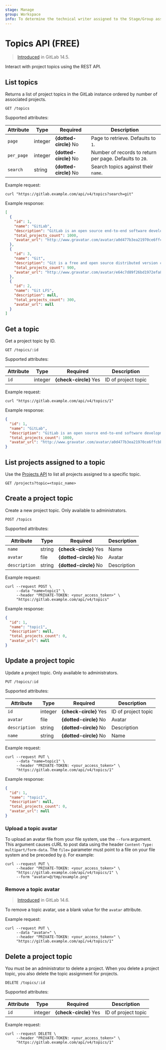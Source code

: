 ```yaml
---
stage: Manage
group: Workspace
info: To determine the technical writer assigned to the Stage/Group associated with this page, see https://about.gitlab.com/handbook/engineering/ux/technical-writing/#assignments
---
```


# Topics API **(FREE)**

> [Introduced](https://gitlab.com/gitlab-org/gitlab/-/issues/340920) in GitLab 14.5.

Interact with project topics using the REST API.

## List topics

Returns a list of project topics in the GitLab instance ordered by number of associated projects.

```plaintext
GET /topics
```

Supported attributes:

| Attribute  | Type    | Required               | Description |
| ---------- | ------- | ---------------------- | ----------- |
| `page`     | integer | **{dotted-circle}** No | Page to retrieve. Defaults to `1`.                      |
| `per_page` | integer | **{dotted-circle}** No | Number of records to return per page. Defaults to `20`. |
| `search`   | string  | **{dotted-circle}** No | Search topics against their `name`.                     |

Example request:

```shell
curl "https://gitlab.example.com/api/v4/topics?search=git"
```

Example response:

```json
[
  {
    "id": 1,
    "name": "GitLab",
    "description": "GitLab is an open source end-to-end software development platform with built-in version control, issue tracking, code review, CI/CD, and more.",
    "total_projects_count": 1000,
    "avatar_url": "http://www.gravatar.com/avatar/a0d477b3ea21970ce6ffcbb817b0b435?s=80&d=identicon"
  },
  {
    "id": 3,
    "name": "Git",
    "description": "Git is a free and open source distributed version control system designed to handle everything from small to very large projects with speed and efficiency.",
    "total_projects_count": 900,
    "avatar_url": "http://www.gravatar.com/avatar/e64c7d89f26bd1972efa854d13d7dd61?s=80&d=identicon"
  },
  {
    "id": 2,
    "name": "Git LFS",
    "description": null,
    "total_projects_count": 300,
    "avatar_url": null
  }
]
```

## Get a topic

Get a project topic by ID.

```plaintext
GET /topics/:id
```

Supported attributes:

| Attribute | Type    | Required               | Description         |
| --------- | ------- | ---------------------- | ------------------- |
| `id`      | integer | **{check-circle}** Yes | ID of project topic |

Example request:

```shell
curl "https://gitlab.example.com/api/v4/topics/1"
```

Example response:

```json
{
  "id": 1,
  "name": "GitLab",
  "description": "GitLab is an open source end-to-end software development platform with built-in version control, issue tracking, code review, CI/CD, and more.",
  "total_projects_count": 1000,
  "avatar_url": "http://www.gravatar.com/avatar/a0d477b3ea21970ce6ffcbb817b0b435?s=80&d=identicon"
}
```

## List projects assigned to a topic

Use the [Projects API](projects.md#list-all-projects) to list all projects assigned to a specific topic.

```plaintext
GET /projects?topic=<topic_name>
```

## Create a project topic

Create a new project topic. Only available to administrators.

```plaintext
POST /topics
```

Supported attributes:

| Attribute     | Type    | Required               | Description |
| ------------- | ------- | ---------------------- | ----------- |
| `name`        | string  | **{check-circle}** Yes | Name        |
| `avatar`      | file    | **{dotted-circle}** No | Avatar      |
| `description` | string  | **{dotted-circle}** No | Description |

Example request:

```shell
curl --request POST \
     --data "name=topic1" \
     --header "PRIVATE-TOKEN: <your_access_token>" \
     "https://gitlab.example.com/api/v4/topics"
```

Example response:

```json
{
  "id": 1,
  "name": "topic1",
  "description": null,
  "total_projects_count": 0,
  "avatar_url": null
}
```

## Update a project topic

Update a project topic. Only available to administrators.

```plaintext
PUT /topics/:id
```

Supported attributes:

| Attribute     | Type    | Required               | Description         |
| ------------- | ------- | ---------------------- | ------------------- |
| `id`          | integer | **{check-circle}** Yes | ID of project topic |
| `avatar`      | file    | **{dotted-circle}** No | Avatar              |
| `description` | string  | **{dotted-circle}** No | Description         |
| `name`        | string  | **{dotted-circle}** No | Name                |

Example request:

```shell
curl --request PUT \
     --data "name=topic1" \
     --header "PRIVATE-TOKEN: <your_access_token>" \
     "https://gitlab.example.com/api/v4/topics/1"
```

Example response:

```json
{
  "id": 1,
  "name": "topic1",
  "description": null,
  "total_projects_count": 0,
  "avatar_url": null
}
```

### Upload a topic avatar

To upload an avatar file from your file system, use the `--form` argument. This argument causes
cURL to post data using the header `Content-Type: multipart/form-data`. The
`file=` parameter must point to a file on your file system and be preceded by
`@`. For example:

```shell
curl --request PUT \
     --header "PRIVATE-TOKEN: <your_access_token>" \
     "https://gitlab.example.com/api/v4/topics/1" \
     --form "avatar=@/tmp/example.png"
```

### Remove a topic avatar

> [Introduced](https://gitlab.com/gitlab-org/gitlab/-/issues/348148) in GitLab 14.6.

To remove a topic avatar, use a blank value for the `avatar` attribute.

Example request:

```shell
curl --request PUT \
     --data "avatar=" \
     --header "PRIVATE-TOKEN: <your_access_token>" \
     "https://gitlab.example.com/api/v4/topics/1"
```

## Delete a project topic

You must be an administrator to delete a project.
When you delete a project topic, you also delete the topic assignment for projects.

```plaintext
DELETE /topics/:id
```

Supported attributes:

| Attribute     | Type    | Required               | Description         |
| ------------- | ------- | ---------------------- | ------------------- |
| `id`          | integer | **{check-circle}** Yes | ID of project topic |

Example request:

```shell
curl --request DELETE \
     --header "PRIVATE-TOKEN: <your_access_token>" \
     "https://gitlab.example.com/api/v4/topics/1"
```
